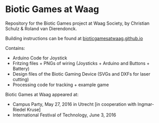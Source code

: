 # Biotic Games at Waag
Repository for the Biotic Games project at Waag Society, by Christian Schulz & Roland van Dierendonck.

Building instructions can be found at [bioticgamesatwaag.github.io](http://bioticgamesatwaag.github.io)

Contains:
* Arduino Code for Joystick
* Fritzing files + PNGs of wiring (Joysticks + Arduino and Buttons + Battery)
* Design files of the Biotic Gaming Device (SVGs and DXFs for laser cutting) 
* Processing code for tracking + example game 

Biotic Games at Waag appeared at:
* Campus Party, May 27, 2016 in Utrecht [in cooperation with Ingmar-Riedel Kruse]
* International Festival of Technology, June 3, 2016
